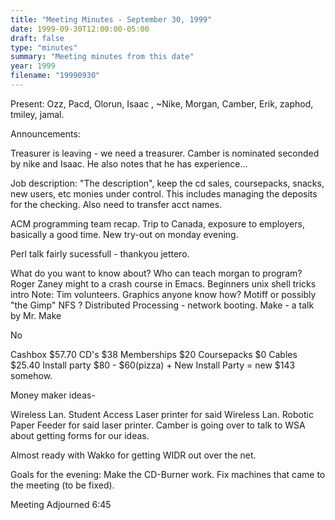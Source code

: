 ```yaml
---
title: "Meeting Minutes - September 30, 1999"
date: 1999-09-30T12:00:00-05:00
draft: false
type: "minutes"
summary: "Meeting minutes from this date"
year: 1999
filename: "19990930"
---
```


Present: Ozz, Pacd, Olorun, Isaac , ~Nike, Morgan, Camber, Erik, zaphod, tmiley, jamal. </p><p>
</p><p>
Announcements: </p><p>
Treasurer is leaving - we need a treasurer.  Camber is nominated seconded by nike and Isaac.  He also notes that he has experience... </p><p>
</p><p>
Job description: "The description", keep the cd sales, coursepacks, snacks, new users, etc monies under control.   This includes managing the deposits for the checking.  Also need to transfer acct names. </p><p>
ACM programming team recap.  Trip to Canada, exposure to employers, basically a good time.  New try-out on monday evening.   </p><p>
Perl talk fairly sucessfull - thankyou jettero.   </p><p>
What do you want to know about? 	Who can teach morgan to program? 	Roger Zaney might to a crash course in Emacs. 	Beginners unix shell tricks intro Note: Tim volunteers. 	Graphics anyone know how?  Motiff or possibly "the Gimp" 	NFS ? 	Distributed Processing - network booting. 	Make - a talk by Mr. Make </p><p>
	No  </p><p>
	Cashbox  $57.70 	CD's $38 	Memberships $20 	Coursepacks $0 	Cables $25.40 	Install party $80 - $60(pizza) + New Install Party = 		 new $143 somehow. </p><p>
Money maker ideas- </p><p>
	Wireless Lan. 	Student Access Laser printer for said Wireless Lan. 	Robotic Paper Feeder for said laser printer. 	 Camber is going over to talk to WSA about getting forms for our ideas.	 </p><p>
Almost ready with Wakko for getting WIDR out over the net. </p><p>
Goals for the evening: Make the CD-Burner work. Fix machines that came to the meeting (to be fixed). </p><p>
Meeting Adjourned 6:45 </p><p>
</p>

